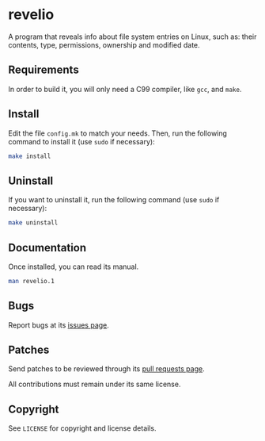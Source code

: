 # revelio
A program that reveals info about file system entries on Linux, such as: their
contents, type, permissions, ownership and modified date.

## Requirements
In order to build it, you will only need a C99 compiler, like `gcc`, and `make`.

## Install
Edit the file `config.mk` to match your needs. Then, run the following command
to install it (use `sudo` if necessary):

```sh
make install
```

## Uninstall
If you want to uninstall it, run the following command (use `sudo` if
necessary):

```sh
make uninstall
```

## Documentation
Once installed, you can read its manual.

```sh
man revelio.1
```

## Bugs
Report bugs at its [issues page](https://github.com/skippyr/revelio/issues).

## Patches
Send patches to be reviewed through its [pull requests page](https://github.com/skippyr/revelio/pulls).

All contributions must remain under its same license.

## Copyright
See `LICENSE` for copyright and license details.
